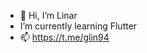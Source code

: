 - 👋  Hi, I’m Linar
-  I’m currently learning Flutter
- 📫  https://t.me/glin94

<!---
glin94/glin94 is a ✨ special ✨ repository because its `README.md` (this file) appears on your GitHub profile.
You can click the Preview link to take a look at your changes.
--->
